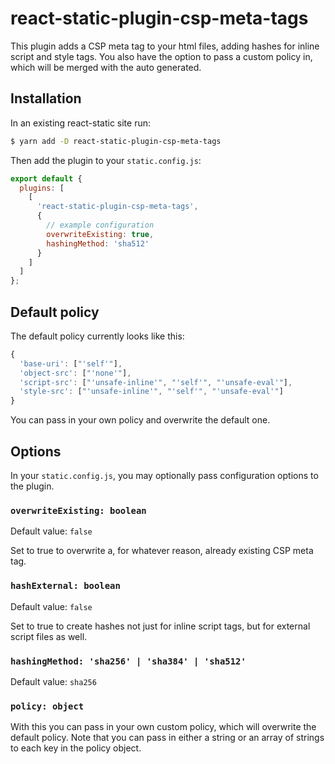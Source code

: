 # react-static-plugin-csp-meta-tags

This plugin adds a CSP meta tag to your html files, adding hashes for inline script and style tags.
You also have the option to pass a custom policy in, which will be merged with the auto generated.

## Installation

In an existing react-static site run:

```bash
$ yarn add -D react-static-plugin-csp-meta-tags
```

Then add the plugin to your `static.config.js`:

```javascript
export default {
  plugins: [
    [
      'react-static-plugin-csp-meta-tags',
      {
        // example configuration
        overwriteExisting: true,
        hashingMethod: 'sha512'
      }
    ]
  ]
};
```

## Default policy

The default policy currently looks like this:

```javascript
{
  'base-uri': ["'self'"],
  'object-src': ["'none'"],
  'script-src': ["'unsafe-inline'", "'self'", "'unsafe-eval'"],
  'style-src': ["'unsafe-inline'", "'self'", "'unsafe-eval'"]
}
```

You can pass in your own policy and overwrite the default one.

## Options

In your `static.config.js`, you may optionally pass configuration options to the plugin.

### `overwriteExisting: boolean`

Default value: `false`

Set to true to overwrite a, for whatever reason, already existing CSP meta tag.

### `hashExternal: boolean`

Default value: `false`

Set to true to create hashes not just for inline script tags, but for external script files as well.

### `hashingMethod: 'sha256' | 'sha384' | 'sha512'`

Default value: `sha256`

### `policy: object`

With this you can pass in your own custom policy, which will overwrite the default policy. Note that you can pass in either a string or an array of strings to each key in the policy object.

